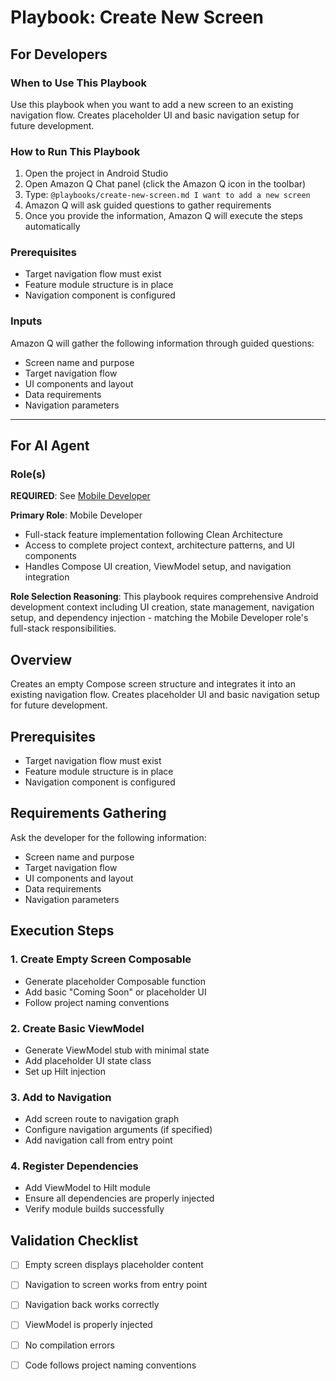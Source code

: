 # Playbook: Create New Screen

## For Developers

### When to Use This Playbook
Use this playbook when you want to add a new screen to an existing navigation flow. Creates placeholder UI and basic navigation setup for future development.

### How to Run This Playbook
1. Open the project in Android Studio
2. Open Amazon Q Chat panel (click the Amazon Q icon in the toolbar)
3. Type: `@playbooks/create-new-screen.md I want to add a new screen`
4. Amazon Q will ask guided questions to gather requirements
5. Once you provide the information, Amazon Q will execute the steps automatically

### Prerequisites
- Target navigation flow must exist
- Feature module structure is in place
- Navigation component is configured

### Inputs
Amazon Q will gather the following information through guided questions:
- Screen name and purpose
- Target navigation flow
- UI components and layout
- Data requirements
- Navigation parameters

---

## For AI Agent

### Role(s)
**REQUIRED**: See [Mobile Developer](roles/mobile-developer.md)

**Primary Role**: Mobile Developer
- Full-stack feature implementation following Clean Architecture
- Access to complete project context, architecture patterns, and UI components
- Handles Compose UI creation, ViewModel setup, and navigation integration

**Role Selection Reasoning**: This playbook requires comprehensive Android development context including UI creation, state management, navigation setup, and dependency injection - matching the Mobile Developer role's full-stack responsibilities.

## Overview
Creates an empty Compose screen structure and integrates it into an existing navigation flow. Creates placeholder UI and basic navigation setup for future development.

## Prerequisites
- Target navigation flow must exist
- Feature module structure is in place
- Navigation component is configured

## Requirements Gathering
Ask the developer for the following information:
- Screen name and purpose
- Target navigation flow
- UI components and layout
- Data requirements
- Navigation parameters

## Execution Steps

### 1. Create Empty Screen Composable
- Generate placeholder Composable function
- Add basic "Coming Soon" or placeholder UI
- Follow project naming conventions

### 2. Create Basic ViewModel
- Generate ViewModel stub with minimal state
- Add placeholder UI state class
- Set up Hilt injection

### 3. Add to Navigation
- Add screen route to navigation graph
- Configure navigation arguments (if specified)
- Add navigation call from entry point

### 4. Register Dependencies
- Add ViewModel to Hilt module
- Ensure all dependencies are properly injected
- Verify module builds successfully

## Validation Checklist
- [ ] Empty screen displays placeholder content
- [ ] Navigation to screen works from entry point
- [ ] Navigation back works correctly
- [ ] ViewModel is properly injected
- [ ] No compilation errors
- [ ] Code follows project naming conventions

